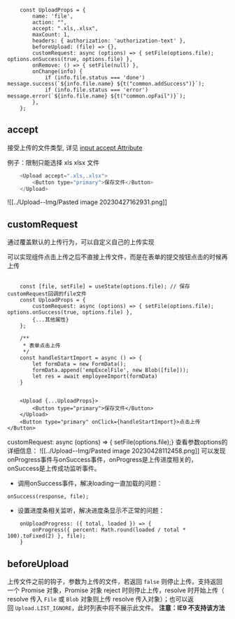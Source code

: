 

```JSX
    const UploadProps = {
        name: 'file',
        action: "",
        accept: ".xls,.xlsx",
        maxCount: 1,
        headers: { authorization: 'authorization-text' },
        beforeUpload: (file) => {},
        customRequest: async (options) => { setFile(options.file); options.onSuccess(true, options.file) },
        onRemove: () => { setFile(null) },
        onChange(info) {
            if (info.file.status === 'done') message.success(`${info.file.name} ${t("common.addSuccess")}`);
            if (info.file.status === 'error') message.error(`${info.file.name} ${t("common.opFail")}`);
        },
    };
```

## accept

接受上传的文件类型, 详见 [input accept Attribute](https://developer.mozilla.org/en-US/docs/Web/HTML/Element/input/file#accept)

例子：限制只能选择 xls xlsx 文件
```JavaScript
	<Upload accept=".xls,.xlsx">
        <Button type="primary">保存文件</Button>
    </Upload>
```
![[../Upload--Img/Pasted image 20230427162931.png]]

## customRequest

通过覆盖默认的上传行为，可以自定义自己的上传实现

可以实现组件点击上传之后不直接上传文件，而是在表单的提交按钮点击的时候再上传

```JSX

    const [file, setFile] = useState(options.file); // 保存 customRequest回调的file文件
    const UploadProps = {
        customRequest: async (options) => { setFile(options.file); options.onSuccess(true, options.file) }, 
        {...其他属性}
    };
    
    /**
     * 表单点击上传
     */
    const handleStartImport = async () => {
        let formData = new FormData();
        formData.append('empExcelFile', new Blob([file]));
        let res = await employeeImport(formData)
    }

    
	<Upload {...UploadProps}>
        <Button type="primary">保存文件</Button>
    </Upload>
    <Button type="primary" onClick={handleStartImport}>点击上传</Button>
```

customRequest: async (options) => { setFile(options.file);}
查看参数options的详细信息：
![[../Upload--Img/Pasted image 20230428112458.png]]
可以发现onProgress事件与onSuccess事件，onProgress是上传进度相关的，onSuccess是上传成功监听事件。

- 调用onSuccess事件，解决loading一直加载的问题：

```JSX
onSuccess(response, file);
```

- 设置进度条相关监听，解决进度条显示不正常的问题：
  
```JSX
    onUploadProgress: ({ total, loaded }) => {
        onProgress({ percent: Math.round(loaded / total * 100).toFixed(2) }, file);
    }
```

## beforeUpload

上传文件之前的钩子，参数为上传的文件，若返回 `false` 则停止上传。支持返回一个 Promise 对象，Promise 对象 reject 时则停止上传，resolve 时开始上传（ resolve 传入 `File` 或 `Blob` 对象则上传 resolve 传入对象）；也可以返回 `Upload.LIST_IGNORE`，此时列表中将不展示此文件。 **注意：IE9 不支持该方法**

